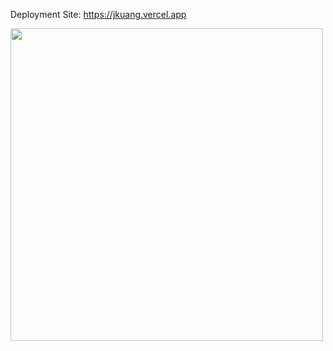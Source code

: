Deployment Site: https://jkuang.vercel.app


<img src="https://user-images.githubusercontent.com/52064138/232633301-b2143a9a-6bd0-42bc-b4b9-71e3a16abea8.png" width="500" />
